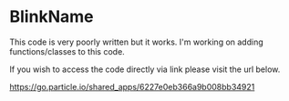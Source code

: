 # BlinkName

This code is very poorly written but it works. 
I'm working on adding functions/classes to this code.

If you wish to access the code directly via link please visit the url below.

https://go.particle.io/shared_apps/6227e0eb366a9b008bb34921
